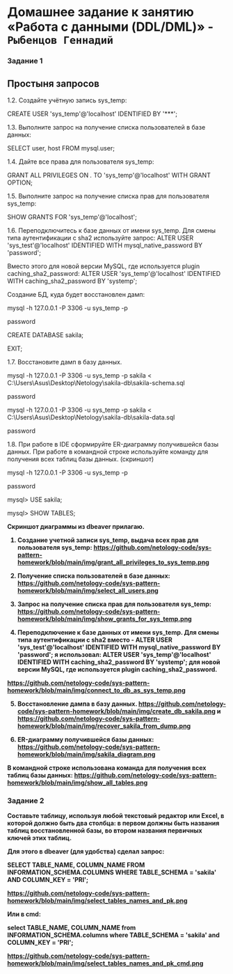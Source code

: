 # Домашнее задание к занятию «Работа с данными (DDL/DML)» - `Рыбенцов Геннадий`

### Задание 1

## Простыня запросов 

1.2. Создайте учётную запись sys_temp: 

CREATE USER 'sys_temp'@'localhost' IDENTIFIED BY '***';

1.3. Выполните запрос на получение списка пользователей в базе данных: 

SELECT user, host FROM mysql.user;

1.4. Дайте все права для пользователя sys_temp: 

GRANT ALL PRIVILEGES ON *.* TO 'sys_temp'@'localhost' WITH GRANT OPTION; 

1.5. Выполните запрос на получение списка прав для пользователя sys_temp: 

SHOW GRANTS FOR 'sys_temp'@'localhost'; 

1.6. Переподключитесь к базе данных от имени sys_temp.
     Для смены типа аутентификации с sha2 используйте запрос: 
     ALTER USER 'sys_test'@'localhost' IDENTIFIED WITH mysql_native_password BY 'password'; 

Вместо этого для новой версии MySQL, где используется plugin caching_sha2_password: 
     ALTER USER 'sys_temp'@'localhost' IDENTIFIED WITH caching_sha2_password BY 'systemp';

Создание БД, куда будет восстановлен дамп: 

mysql -h 127.0.0.1 -P 3306 -u sys_temp -p

password

CREATE DATABASE sakila;

EXIT;

1.7. Восстановите дамп в базу данных. 

mysql -h 127.0.0.1 -P 3306 -u sys_temp -p sakila < C:\Users\Asus\Desktop\Netology\sakila-db\sakila-schema.sql

password

mysql -h 127.0.0.1 -P 3306 -u sys_temp -p sakila < C:\Users\Asus\Desktop\Netology\sakila-db\sakila-data.sql

password

1.8. При работе в IDE сформируйте ER-диаграмму получившейся базы данных. 
При работе в командной строке используйте команду для получения всех таблиц базы данных. (скриншот)

mysql -h 127.0.0.1 -P 3306 -u sys_temp -p 

password 

mysql> USE sakila;

mysql> SHOW TABLES;

<b>Скриншот диаграммы из dbeaver прилагаю. 

1. Создание учетной записи sys_temp, выдача всех прав для пользователя sys_temp: 
https://github.com/netology-code/sys-pattern-homework/blob/main/img/grant_all_privileges_to_sys_temp.png

2. Получение списка пользователей в базе данных: 
https://github.com/netology-code/sys-pattern-homework/blob/main/img/select_all_users.png

3. Запрос на получение списка прав для пользователя sys_temp: 
https://github.com/netology-code/sys-pattern-homework/blob/main/img/show_grants_for_sys_temp.png 

4. Переподключение к базе данных от имени sys_temp.
Для смены типа аутентификации с sha2 вместо - ALTER USER 'sys_test'@'localhost' IDENTIFIED WITH mysql_native_password BY 'password'; я использовал: 
ALTER USER 'sys_temp'@'localhost' IDENTIFIED WITH caching_sha2_password BY 'systemp'; для новой версии MySQL, где используется plugin caching_sha2_password. 

https://github.com/netology-code/sys-pattern-homework/blob/main/img/connect_to_db_as_sys_temp.png

5. Восстановление дампа в базу данных.
https://github.com/netology-code/sys-pattern-homework/blob/main/img/create_db_sakila.png
и 
https://github.com/netology-code/sys-pattern-homework/blob/main/img/recover_sakila_from_dump.png

6. ER-диаграмму получившейся базы данных: 
https://github.com/netology-code/sys-pattern-homework/blob/main/img/sakila_diagram.png

В командной строке использована команда для получения всех таблиц базы данных: 
https://github.com/netology-code/sys-pattern-homework/blob/main/img/show_all_tables.png


### Задание 2

Составьте таблицу, используя любой текстовый редактор или Excel, в которой должно быть два столбца: в первом должны быть названия таблиц восстановленной базы, во втором названия первичных ключей этих таблиц.

Для этого в dbeaver (для удобства) сделал запрос: 

SELECT
        TABLE_NAME,
        COLUMN_NAME
    FROM
        INFORMATION_SCHEMA.COLUMNS
    WHERE
        TABLE_SCHEMA = 'sakila'
    AND
        COLUMN_KEY = 'PRI';

https://github.com/netology-code/sys-pattern-homework/blob/main/img/select_tables_names_and_pk.png 

Или в cmd:

select TABLE_NAME, COLUMN_NAME from INFORMATION_SCHEMA.columns where TABLE_SCHEMA = 'sakila' and COLUMN_KEY = 'PRI';

https://github.com/netology-code/sys-pattern-homework/blob/main/img/select_tables_names_and_pk_cmd.png 